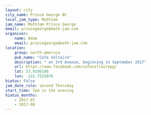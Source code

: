```yaml
---
layout: city                                           
city_name: Prince George BC
local_jam_type: MathJam
jam_name: MathJam Prince George
email: princegeorge@math-jam.com
organiser:
    name: Adam
    email: princegeorge@math-jam.com
location:
    group: north-america
    pub_name: "Cafe Voltaire"
    description: " on 3rd Avenue, beginning in September 2017"
    url: https://www.facebook.com/cafevoltairepg/
    lat: 53.9186186
    lon: -122.7525076
hiatus: False
jam_date_rule: second Thursday
start_time: 7pm in the evening
hiatus_months:
    - 2017-07
    - 2017-08
---
```

